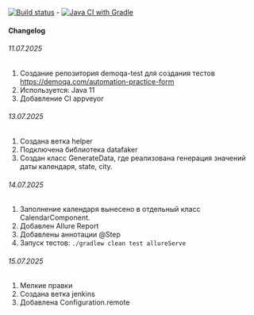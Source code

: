 [![Build status](https://ci.appveyor.com/api/projects/status/okh73s4b1r6c36gd?svg=true)](https://ci.appveyor.com/project/1000karat/demoqa-test) - [![Java CI with Gradle](https://github.com/1000karat/demoqa-test/actions/workflows/gradle.yml/badge.svg)](https://github.com/1000karat/demoqa-test/actions/workflows/gradle.yml)

#### Changelog
###### 11.07.2025 
1. Создание репозитория demoqa-test для создания тестов https://demoqa.com/automation-practice-form  
2. Используется: Java 11  
3. Добавление CI appveyor 

###### 13.07.2025
1. Создана ветка helper  
2. Подключена библиотека datafaker  
3. Создан класс GenerateData, где реализована генерация значений даты календаря, state, city.  

###### 14.07.2025
1. Заполнение календаря вынесено в отдельный класс CalendarComponent.
2. Добавлен Allure Report
3. Добавлены аннотации @Step
4. Запуск тестов: `./gradlew clean test allureServe`

###### 15.07.2025
1. Мелкие правки  
2. Создана ветка jenkins  
3. Добавлена Configuration.remote  